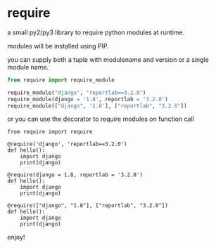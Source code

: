 # require
a small py2/py3 library to require python modules at runtime.

modules will be installed using PIP.

you can supply both a tuple with modulename and version or a single module name.

```python
from require import require_module

require_module("django", "reportlab==3.2.0")
require_module(django = '1.8', reportlab = '3.2.0')
require_module(["django", '1.8'], ["reportlab", "3.2.0"])
```

or you can use the decorator to require modules on function call

```
from require import require

@require('django', 'reportlab==3.2.0')
def hello():
	import django
	print(django)

@require(django = 1.8, reportlab = '3.2.0')
def hello():
	import django
	print(django)

@require(["django", "1.8"], ["reportlab", "3.2.0"])
def hello():
	import django
	print(django)
```

enjoy!

